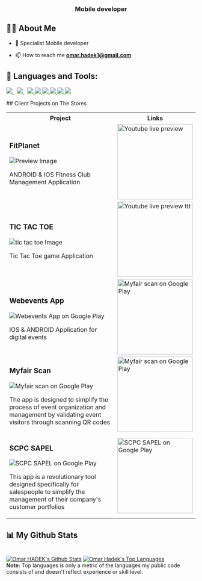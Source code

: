 <h3 align="center">Mobile developer</h3>


## 🙋‍♂️ About Me

- 🔭 Specialist Mobile developer 

- 📫 How to reach me **omar.hadek1@gmail.com**

## 🚀 Languages and Tools:

<p align="left"> 
     <a style="padding-right:8px;" href="https://dart.dev/" target="_blank"> <img src="https://img.icons8.com/color/48/000000/dart.png"/> </a>
    <a style="padding-right:8px;" href="https://flutter.dev/" target="_blank"> <img src="https://img.icons8.com/color/48/000000/flutter.png"/> </a>
    <a href="https://developer.mozilla.org/en-US/docs/Web/JavaScript" target="_blank"> <img src="https://img.icons8.com/color/48/000000/javascript.png"/> </a> 
    <a href="https://www.w3.org/html/" target="_blank"> <img src="https://img.icons8.com/color/48/000000/html-5.png"/> </a> 
    <a href="https://www.w3schools.com/css/" target="_blank"> <img src="https://img.icons8.com/color/48/000000/css3.png"/> </a> 
    <a href="https://www.php.net/" target="_blank"> <img src="https://img.icons8.com/color/48/000000/php.png"/> </a> 
    <a href="https://firebase.google.com/" target="_blank"> <img src="https://img.icons8.com/color/48/000000/firebase.png"/> </a> 
    <a href="https://docs.microsoft.com/en-us/dotnet/csharp/" target="_blank"> <img src="https://img.icons8.com/color/48/000000/c-sharp-logo.png"/> </a>

    
</p>
<!-- 
[![React Badge](https://img.shields.io/badge/-React-61DBFB?style=for-the-badge&labelColor=black&logo=react&logoColor=61DBFB)](#)  [![Javascript Badge](https://img.shields.io/badge/-Javascript-F0DB4F?style=for-the-badge&labelColor=black&logo=javascript&logoColor=F0DB4F)](#) [![Typescript Badge](https://img.shields.io/badge/-Typescript-007acc?style=for-the-badge&labelColor=black&logo=typescript&logoColor=007acc)](#) [![Nodejs Badge](https://img.shields.io/badge/-Nodejs-3C873A?style=for-the-badge&labelColor=black&logo=node.js&logoColor=3C873A)](#) [![GraphQL Badge](https://img.shields.io/badge/-GraphQl-e535ab?style=for-the-badge&labelColor=black&logo=node.js&logoColor=e535ab)](#)
<br/> -->
## Client Projects on The Stores

<table>
	<tbody width="100%">
	<tr>
		<th>Project</th>	
		<th>Links</th>
	</tr>
    <tr>
		<td>
			<h3>FitPlanet</h3>
            <img src="https://drive.google.com/uc?id=1h9_2XLSZqQNbQc8kxPnvdFLlLzs0UW5O" alt="Preview Image" />
			<p> ANDROID & IOS Fitness Club Management Application
		</td>
		<td>
			<div>
				<a href="https://youtu.be/jvSJmmSQFK4">
                <img width="200px" src="https://png.pngtree.com/png-vector/20230225/ourmid/pngtree-youtube-icon-social-media-png-image_6618458.png" alt="Youtube live preview" />
                </a>
			</div>
		</td>
	</tr>
    <tr>
	     <tr>
		<td>
			<h3>TIC TAC TOE</h3>
            <img src="https://drive.google.com/uc?id=14SwIRuJeabD1KBb7HX3XOBbddMBb7BrW" alt="tic tac toe Image" />
			<p> Tic Tac Toe game Application
		</td>
		<td>
			<div>
				<a href="https://youtu.be/dQJtS2IXvl0">
                <img width="200px" src="https://png.pngtree.com/png-vector/20230225/ourmid/pngtree-youtube-icon-social-media-png-image_6618458.png" alt="Youtube live preview ttt" />
                </a>
			</div>
		</td>
	</tr>
    <tr>
     <td>
			<h3>Webevents App</h3>
            <img  src="https://drive.google.com/uc?id=1Vy4fpWLJXdSad1i9Jy3RBbeKdoDDtf0M" alt="Webevents App on Google Play" />
			<p>IOS & ANDROID Application for digital events
		</td>
		<td>
			<div>
				<a href="https://play.google.com/store/apps/details?id=com.myfair.webevents">
                <img width="200px" src="https://user-images.githubusercontent.com/50345358/161318656-3c9d06f0-8782-4d6f-9d85-af9ef0246766.png" alt="Myfair scan on Google Play" />
                </a>
			</div>
		</td>	
	</tr>
	<tr>
		<td>
			<h3>Myfair Scan</h3>
            <img src="https://drive.google.com/uc?id=1I6U7DK334b-5yOUFHG0yZLhqdoEQoqPj" alt="Myfair scan on Google Play" />
			<p>The app is designed to simplify the process of event organization and management by validating event visitors through scanning QR codes
		</td>
		<td>
			<div>
				<a href="https://play.google.com/store/apps/details?id=com.webevents.webevents_app">
                <img width="200px" src="https://user-images.githubusercontent.com/50345358/161318656-3c9d06f0-8782-4d6f-9d85-af9ef0246766.png" alt="Myfair scan on Google Play" />
                </a>
			</div>
		</td>
	</tr>
	<tr>
        <td>
			<h3>SCPC SAPEL</h3>
            <img  src="https://drive.google.com/uc?id=1H8bjVpP_Y0CB0P6JiT2gr8ezx-u-iq8B" alt="SCPC SAPEL on Google Play" />
			<p>This app is a revolutionary tool designed specifically for salespeople to simplify the management of their company's customer portfolios
		</td>
		<td>
			<div>
				<a href="https://play.google.com/store/apps/details?id=ma.metama.scpc">
                <img width="200px" src="https://user-images.githubusercontent.com/50345358/161318656-3c9d06f0-8782-4d6f-9d85-af9ef0246766.png" alt="SCPC SAPEL on Google Play" />
                </a>
			</div>
		</td>		
	</tr>
	</tbody>
</table>

## 📊 My Github Stats

  <br/>
    <a href="https://github.com/omar-hadek/github-readme-stats"><img alt="Omar HADEK's Github Stats" src="https://github-readme-stats.vercel.app/api?username=omar-hadek&show_icons=true&hide=contribs,prs,issues,stars&count_private=true&theme=react&hide_border=true&bg_color=0D1117" /></a>
  <a href="https://github.com/omar-hadek/github-readme-stats"><img alt="Omar Hadek's Top Languages" src="https://github-readme-stats.vercel.app/api/top-langs/?username=omar-hadek&langs_count=8&count_private=true&layout=compact&theme=react&hide_border=true&bg_color=0D1117" /></a>
  <br/>
  <b>Note:</b> Top languages is only a metric of the languages my public code consists of and doesn't reflect experience or skill level.


<br/>
<!-- <br/>

<a href="https://github.com/omar-hadek/github-readme-activity-graph"><img alt="Omar HADEK's Activity Graph" src="https://activity-graph.herokuapp.com/graph?username=omar-hadek&bg_color=0D1117&color=5BCDEC&line=5BCDEC&point=FFFFFF&hide_border=true" /></a>

<br/> -->
<br/>

## Connect with me:
<p align="left">

<a href = "https://www.linkedin.com/in/omar-hadek-5a58371ba/" target="_blank"><img src="https://img.icons8.com/fluent/48/000000/linkedin.png"/></a>
<a href = "https://twitter.com/omar_hadek" target="_blank"><img src="https://img.icons8.com/fluent/48/000000/twitter.png"/></a>
<a href = "https://www.instagram.com/omarhadekjr/" target="_blank"><img src="https://img.icons8.com/fluent/48/000000/instagram-new.png"/></a>

</p>

## ❤ Views and Followers
<a href="https://github.com/Meghna-DAS/github-profile-views-counter">
    <img src="https://komarev.com/ghpvc/?username=omar-hadek">
</a>
<a href="https://github.com/omar-hadek?tab=followers"><img src="https://img.shields.io/github/followers/omar-hadek?label=Followers&style=social" alt="GitHub Badge"></a>
